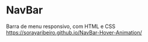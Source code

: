 # NavBar
Barra de menu responsivo, com HTML e CSS
https://sorayaribeiro.github.io/NavBar-Hover-Animation/
 
